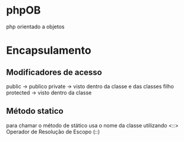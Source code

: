# phpOB
php orientado a objetos

# Encapsulamento

## Modificadores de acesso

public    -> publico
private   -> visto dentro da classe e das classes filho
protected -> visto dentro da classe

## Método statico
 para chamar o método de stático usa o nome da classe utilizando <::>
 Operador de Resolução de Escopo (::) 

 